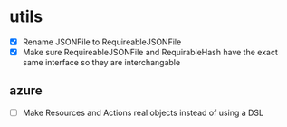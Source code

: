 # utils

- [x] Rename JSONFile to RequireableJSONFile
- [x] Make sure RequireableJSONFile and RequirableHash have the exact
  same interface so they are interchangable

## azure

- [ ] Make Resources and Actions real objects instead of using a DSL

